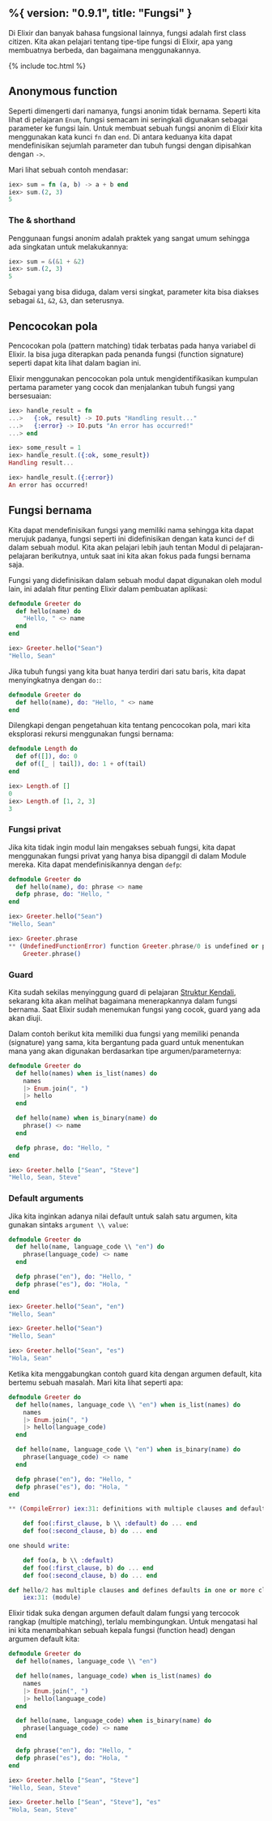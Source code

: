 %{
  version: "0.9.1",
  title: "Fungsi"
}
---

Di Elixir dan banyak bahasa fungsional lainnya, fungsi adalah first class citizen. Kita akan pelajari tentang tipe-tipe fungsi di Elixir, apa yang membuatnya berbeda, dan bagaimana menggunakannya.

{% include toc.html %}

## Anonymous function

Seperti dimengerti dari namanya, fungsi anonim tidak bernama. Seperti kita lihat di pelajaran `Enum`, fungsi semacam ini seringkali digunakan sebagai parameter ke fungsi lain. Untuk membuat sebuah fungsi anonim di Elixir kita menggunakan kata kunci `fn` dan `end`.  Di antara keduanya kita dapat mendefinisikan sejumlah parameter dan tubuh fungsi dengan dipisahkan dengan `->`.

Mari lihat sebuah contoh mendasar:

```elixir
iex> sum = fn (a, b) -> a + b end
iex> sum.(2, 3)
5
```

### The & shorthand

Penggunaan fungsi anonim adalah praktek yang sangat umum sehingga ada singkatan untuk melakukannya:

```elixir
iex> sum = &(&1 + &2)
iex> sum.(2, 3)
5
```

Sebagai yang bisa diduga, dalam versi singkat, parameter kita bisa diakses sebagai `&1`, `&2`, `&3`, dan seterusnya.

## Pencocokan pola

Pencocokan pola (pattern matching) tidak terbatas pada hanya variabel di Elixir. Ia bisa juga diterapkan pada penanda fungsi (function signature) seperti dapat kita lihat dalam bagian ini.

Elixir menggunakan pencocokan pola untuk mengidentifikasikan kumpulan pertama parameter yang cocok dan menjalankan tubuh fungsi yang bersesuaian:

```elixir
iex> handle_result = fn
...>   {:ok, result} -> IO.puts "Handling result..."
...>   {:error} -> IO.puts "An error has occurred!"
...> end

iex> some_result = 1
iex> handle_result.({:ok, some_result})
Handling result...

iex> handle_result.({:error})
An error has occurred!
```

## Fungsi bernama

Kita dapat mendefinisikan fungsi yang memiliki nama sehingga kita dapat merujuk padanya, fungsi seperti ini didefinisikan dengan kata kunci `def` di dalam sebuah modul.  Kita akan pelajari lebih jauh tentan Modul di pelajaran-pelajaran berikutnya, untuk saat ini kita akan fokus pada fungsi bernama saja.

Fungsi yang didefinisikan dalam sebuah modul dapat digunakan oleh modul lain, ini adalah fitur penting Elixir dalam pembuatan aplikasi:

```elixir
defmodule Greeter do
  def hello(name) do
    "Hello, " <> name
  end
end

iex> Greeter.hello("Sean")
"Hello, Sean"
```

Jika tubuh fungsi yang kita buat hanya terdiri dari satu baris, kita dapat menyingkatnya dengan `do:`:

```elixir
defmodule Greeter do
  def hello(name), do: "Hello, " <> name
end
```

Dilengkapi dengan pengetahuan kita tentang pencocokan pola, mari kita eksplorasi rekursi menggunakan fungsi bernama:

```elixir
defmodule Length do
  def of([]), do: 0
  def of([_ | tail]), do: 1 + of(tail)
end

iex> Length.of []
0
iex> Length.of [1, 2, 3]
3
```

### Fungsi privat

Jika kita tidak ingin modul lain mengakses sebuah fungsi, kita dapat menggunakan fungsi privat yang hanya bisa dipanggil di dalam Module mereka.  Kita dapat mendefinisikannya dengan `defp`:

```elixir
defmodule Greeter do
  def hello(name), do: phrase <> name
  defp phrase, do: "Hello, "
end

iex> Greeter.hello("Sean")
"Hello, Sean"

iex> Greeter.phrase
** (UndefinedFunctionError) function Greeter.phrase/0 is undefined or private
    Greeter.phrase()
```

### Guard

Kita sudah sekilas menyinggung guard di pelajaran [Struktur Kendali](../control-structures), sekarang kita akan melihat bagaimana menerapkannya dalam fungsi bernama.  Saat Elixir sudah menemukan fungsi yang cocok, guard yang ada akan diuji.

Dalam contoh berikut kita memiliki dua fungsi yang memiliki penanda (signature) yang sama, kita bergantung pada guard untuk menentukan mana yang akan digunakan berdasarkan tipe argumen/parameternya:

```elixir
defmodule Greeter do
  def hello(names) when is_list(names) do
    names
    |> Enum.join(", ")
    |> hello
  end

  def hello(name) when is_binary(name) do
    phrase() <> name
  end

  defp phrase, do: "Hello, "
end

iex> Greeter.hello ["Sean", "Steve"]
"Hello, Sean, Steve"
```

### Default arguments

Jika kita inginkan adanya nilai default untuk salah satu argumen, kita gunakan sintaks `argument \\ value`:

```elixir
defmodule Greeter do
  def hello(name, language_code \\ "en") do
    phrase(language_code) <> name
  end

  defp phrase("en"), do: "Hello, "
  defp phrase("es"), do: "Hola, "
end

iex> Greeter.hello("Sean", "en")
"Hello, Sean"

iex> Greeter.hello("Sean")
"Hello, Sean"

iex> Greeter.hello("Sean", "es")
"Hola, Sean"
```

Ketika kita menggabungkan contoh guard kita dengan argumen default, kita bertemu sebuah masalah. Mari kita lihat seperti apa:

```elixir
defmodule Greeter do
  def hello(names, language_code \\ "en") when is_list(names) do
    names
    |> Enum.join(", ")
    |> hello(language_code)
  end

  def hello(name, language_code \\ "en") when is_binary(name) do
    phrase(language_code) <> name
  end

  defp phrase("en"), do: "Hello, "
  defp phrase("es"), do: "Hola, "
end

** (CompileError) iex:31: definitions with multiple clauses and default values require a header. Instead of:

    def foo(:first_clause, b \\ :default) do ... end
    def foo(:second_clause, b) do ... end

one should write:

    def foo(a, b \\ :default)
    def foo(:first_clause, b) do ... end
    def foo(:second_clause, b) do ... end

def hello/2 has multiple clauses and defines defaults in one or more clauses
    iex:31: (module)
```

Elixir tidak suka dengan argumen default dalam fungsi yang tercocok rangkap (multiple matching), terlalu membingungkan.  Untuk mengatasi hal ini kita menambahkan sebuah kepala fungsi (function head) dengan argumen default kita:

```elixir
defmodule Greeter do
  def hello(names, language_code \\ "en")

  def hello(names, language_code) when is_list(names) do
    names
    |> Enum.join(", ")
    |> hello(language_code)
  end

  def hello(name, language_code) when is_binary(name) do
    phrase(language_code) <> name
  end

  defp phrase("en"), do: "Hello, "
  defp phrase("es"), do: "Hola, "
end

iex> Greeter.hello ["Sean", "Steve"]
"Hello, Sean, Steve"

iex> Greeter.hello ["Sean", "Steve"], "es"
"Hola, Sean, Steve"
```
